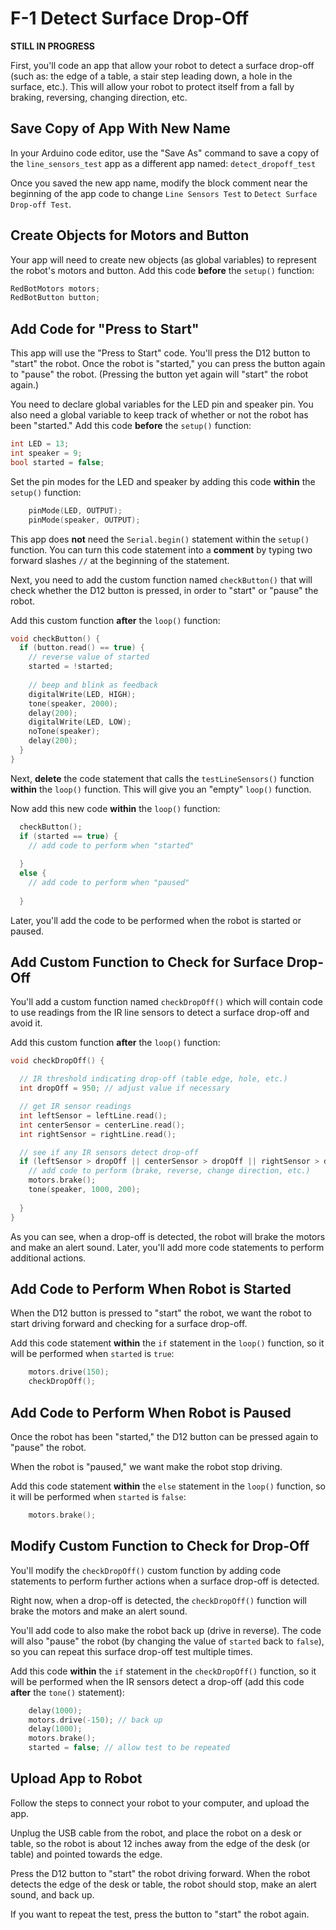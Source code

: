 # F-1 Detect Surface Drop-Off

**STILL IN PROGRESS**

First, you'll code an app that allow your robot to detect a surface drop-off \(such as:  the edge of a table, a stair step leading down, a hole in the surface, etc.\). This will allow your robot to protect itself from a fall by braking, reversing, changing direction, etc.

## Save Copy of App With New Name <a id="save-copy-of-app-with-new-name"></a>

In your Arduino code editor, use the "Save As" command to save a copy of the `line_sensors_test` app as a different app named:  `detect_dropoff_test`

Once you saved the new app name, modify the block comment near the beginning of the app code to change `Line Sensors Test` to `Detect Surface Drop-off Test`.

## Create Objects for Motors and Button

Your app will need to create new objects \(as global variables\) to represent the robot's motors and button. Add this code **before** the `setup()` function:

```cpp
RedBotMotors motors;
RedBotButton button;
```

## Add Code for "Press to Start"

This app will use the "Press to Start" code. You'll press the D12 button to "start" the robot. Once the robot is "started," you can press the button again to "pause" the robot. \(Pressing the button yet again will "start" the robot again.\)

You need to declare global variables for the LED  pin and speaker pin. You also need a global variable to keep track of whether or not the robot has been "started."  Add this code **before** the `setup()` function:

```cpp
int LED = 13;
int speaker = 9;
bool started = false;
```

Set the pin modes for the LED and speaker by adding this code **within** the `setup()` function:

```cpp
    pinMode(LED, OUTPUT);
    pinMode(speaker, OUTPUT);
```

This app does **not** need the `Serial.begin()` statement within the `setup()` function. You can turn this code statement into a **comment** by typing two forward slashes `//` at the beginning of the statement.

Next, you need to add the custom function named `checkButton()` that will check whether the D12 button is pressed, in order to "start" or "pause" the robot.

Add this custom function **after** the `loop()` function:

```cpp
void checkButton() {
  if (button.read() == true) {
    // reverse value of started
    started = !started;
    
    // beep and blink as feedback
    digitalWrite(LED, HIGH);
    tone(speaker, 2000);
    delay(200);
    digitalWrite(LED, LOW);
    noTone(speaker);
    delay(200);
  }
}
```

Next, **delete** the code statement that calls the `testLineSensors()` function **within** the `loop()` function. This will give you an "empty" `loop()` function.

Now add this new code **within** the `loop()` function:

```cpp
  checkButton();
  if (started == true) {
    // add code to perform when "started"
    
  }
  else {
    // add code to perform when "paused"
    
  }
```

Later, you'll add the code to be performed when the robot is started or paused.

## Add Custom Function to Check for Surface Drop-Off

You'll add a custom function named `checkDropOff()` which will contain code to use readings from the IR line sensors to detect a surface drop-off and avoid it.

Add this custom function **after** the `loop()` function:

```cpp
void checkDropOff() {

  // IR threshold indicating drop-off (table edge, hole, etc.)
  int dropOff = 950; // adjust value if necessary

  // get IR sensor readings
  int leftSensor = leftLine.read();
  int centerSensor = centerLine.read();
  int rightSensor = rightLine.read();

  // see if any IR sensors detect drop-off
  if (leftSensor > dropOff || centerSensor > dropOff || rightSensor > dropOff) {
    // add code to perform (brake, reverse, change direction, etc.)
    motors.brake();
    tone(speaker, 1000, 200);
    
  }
}
```

As you can see, when a drop-off is detected, the robot will brake the motors and make an alert sound. Later, you'll add more code statements to perform additional actions.

## Add Code to Perform When Robot is Started

When the D12 button is pressed to "start" the robot, we want the robot to start driving forward and checking for a surface drop-off.

Add this code statement **within** the `if` statement in the `loop()` function, so it will be performed when `started` is `true`:

```cpp
    motors.drive(150);
    checkDropOff();
```

## Add Code to Perform When Robot is Paused

Once the robot has been "started," the D12 button can be pressed again to "pause" the robot.

When the robot is "paused," we want make the robot stop driving.

Add this code statement **within** the `else` statement in the `loop()` function, so it will be performed when `started` is `false`:

```cpp
    motors.brake();
```

## Modify Custom Function to Check for Drop-Off

You'll modify the `checkDropOff()` custom function by adding code statements to perform further actions when a surface drop-off is detected.

Right now, when a drop-off is detected, the `checkDropOff()` function will brake the motors and make an alert sound.

You'll add code to also make the robot back up \(drive in reverse\).  The code will also "pause" the robot \(by changing the value of `started` back to `false`\), so you can repeat this surface drop-off test multiple times.

Add this code **within** the `if` statement in the `checkDropOff()` function, so it will be performed when the IR sensors detect a drop-off \(add this code **after** the `tone()` statement\):

```cpp
    delay(1000);
    motors.drive(-150); // back up
    delay(1000);
    motors.brake();
    started = false; // allow test to be repeated
```

## Upload App to Robot

Follow the steps to connect your robot to your computer, and upload the app.

Unplug the USB cable from the robot, and place the robot on a desk or table, so the robot is about 12 inches away from the edge of the desk \(or table\) and pointed towards the edge.

Press the D12 button to "start" the robot driving forward. When the robot detects the edge of the desk or table, the robot should stop, make an alert sound, and back up.

If you want to repeat the test, press the button to "start" the robot again.



